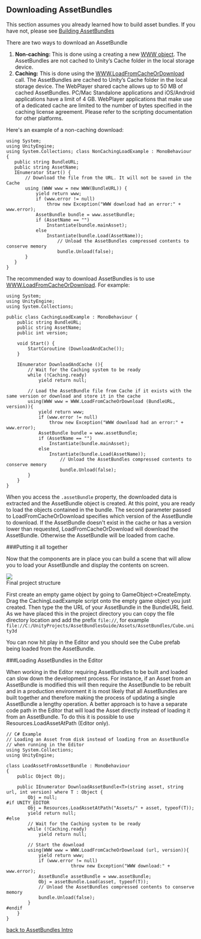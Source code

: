 Downloading AssetBundles
------------------------


This section assumes you already learned how to build asset bundles. If you have not, please see [Building AssetBundles](BuildingAssetBundles.md)

There are two ways to download an AssetBundle
1. __Non-caching:__ This is done using a creating a new [WWW object](ScriptRef:WWW.WWW.html). The AssetBundles are not cached to Unity’s Cache folder in the local storage device.
1. __Caching:__ This is done using the [WWW.LoadFromCacheOrDownload](ScriptRef:WWW.LoadFromCacheOrDownload.html) call. The AssetBundles are cached to Unity’s Cache folder in the local storage device. The WebPlayer shared cache allows up to 50 MB of cached AssetBundles. PC/Mac Standalone applications and iOS/Android applications have a limit of 4 GB. WebPlayer applications that make use of a dedicated cache are limited to the number of bytes specified in the caching license agreement. Please refer to the scripting documentation for other platforms.

Here's an example of a non-caching download:

````
using System;
using UnityEngine;
using System.Collections; class NonCachingLoadExample : MonoBehaviour {
   public string BundleURL;
   public string AssetName;
   IEnumerator Start() {
	   // Download the file from the URL. It will not be saved in the Cache
	   using (WWW www = new WWW(BundleURL)) {
		   yield return www;
		   if (www.error != null)
			   throw new Exception("WWW download had an error:" + www.error);
		   AssetBundle bundle = www.assetBundle;
		   if (AssetName == "")
			   Instantiate(bundle.mainAsset);
		   else
			   Instantiate(bundle.Load(AssetName));
                   // Unload the AssetBundles compressed contents to conserve memory
                   bundle.Unload(false);
	   }
   }
}
````

The recommended way to download AssetBundles is to use [WWW.LoadFromCacheOrDownload](ScriptRef:WWW.LoadFromCacheOrDownload.html). For example:

````
using System;
using UnityEngine;
using System.Collections;

public class CachingLoadExample : MonoBehaviour {
	public string BundleURL;
	public string AssetName;
	public int version;

	void Start() {
		StartCoroutine (DownloadAndCache());
	}

	IEnumerator DownloadAndCache (){
		// Wait for the Caching system to be ready
		while (!Caching.ready)
			yield return null;

		// Load the AssetBundle file from Cache if it exists with the same version or download and store it in the cache
		using(WWW www = WWW.LoadFromCacheOrDownload (BundleURL, version)){
			yield return www;
			if (www.error != null)
				throw new Exception("WWW download had an error:" + www.error);
			AssetBundle bundle = www.assetBundle;
			if (AssetName == "")
				Instantiate(bundle.mainAsset);
			else
				Instantiate(bundle.Load(AssetName));
                	// Unload the AssetBundles compressed contents to conserve memory
                	bundle.Unload(false);
		}
	}
}
````

When you access the `.assetBundle` property, the downloaded data is extracted and the AssetBundle object is created. At this point, you are ready to load the objects contained in the bundle. The second parameter passed to LoadFromCacheOrDownload specifies which version of the AssetBundle to download. If the AssetBundle doesn't exist in the cache or has a version lower than requested, LoadFromCacheOrDownload will download the AssetBundle. Otherwise the AssetBundle will be loaded from cache.


###Putting it all together

Now that the components are in place you can build a scene that will allow you to load your AssetBundle and display the contents on screen. 


![](http://docwiki.hq.unity3d.com/uploads/Main/AssetBundlesExampleFinalProject.png)  
Final project structure

First create an empty game object by going to  <span class=menu>GameObject->CreateEmpty</span>. Drag the CachingLoadExample script onto the empty game object you just created. Then type the the URL of your AssetBundle in the BundleURL field. As we have placed this in the project directory you can copy the file directory location and add the prefix `file://`, for example `file://C:/UnityProjects/AssetBundlesGuide/Assets/AssetBundles/Cube.unity3d`

You can now hit play in the Editor and you should see the Cube prefab being loaded from the AssetBundle. 



###Loading AssetBundles in the Editor

When working in the Editor requiring AssetBundles to be built and loaded can slow down the development process. For instance, if an Asset from an AssetBundle is modified this will then require the AssetBundle to be rebuilt and in a production environment it is most likely that all AssetBundles are built together and therefore making the process of updating a single AssetBundle a lengthy operation. A better approach is to have a separate code path in the Editor that will load the Asset directly instead of loading it from an AssetBundle. To do this it is possible to use Resources.LoadAssetAtPath (Editor only). 


````
// C# Example
// Loading an Asset from disk instead of loading from an AssetBundle
// when running in the Editor
using System.Collections;
using UnityEngine;

class LoadAssetFromAssetBundle : MonoBehaviour
{
	public Object Obj;

	public IEnumerator DownloadAssetBundle<T>(string asset, string url, int version) where T : Object {
		Obj = null;
#if UNITY_EDITOR
		Obj = Resources.LoadAssetAtPath("Assets/" + asset, typeof(T));
		yield return null;
#else
		// Wait for the Caching system to be ready
		while (!Caching.ready)
			yield return null;

		// Start the download
		using(WWW www = WWW.LoadFromCacheOrDownload (url, version)){
			yield return www;
			if (www.error != null)
                		throw new Exception("WWW download:" + www.error);
			AssetBundle assetBundle = www.assetBundle;
			Obj = assetBundle.Load(asset, typeof(T));
			// Unload the AssetBundles compressed contents to conserve memory
			bundle.Unload(false);
		}
#endif
	}
}
````


[back to AssetBundles Intro](AssetBundlesIntro.md)
